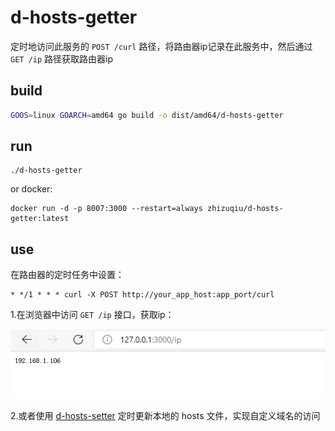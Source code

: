 # d-hosts-getter

定时地访问此服务的 `POST /curl` 路径，将路由器ip记录在此服务中，然后通过 `GET /ip` 路径获取路由器ip

## build

```bash
GOOS=linux GOARCH=amd64 go build -o dist/amd64/d-hosts-getter
```

## run

```
./d-hosts-getter
```

or docker:

```
docker run -d -p 8007:3000 --restart=always zhizuqiu/d-hosts-getter:latest
```

## use

在路由器的定时任务中设置：

```
* */1 * * * curl -X POST http://your_app_host:app_port/curl
```

1.在浏览器中访问 `GET /ip` 接口，获取ip：

![demo.png](demo.png)

2.或者使用 [d-hosts-setter](https://github.com/zhizuqiu/d-hosts/tree/master/cmd/d-hosts-setter) 定时更新本地的 hosts 文件，实现自定义域名的访问